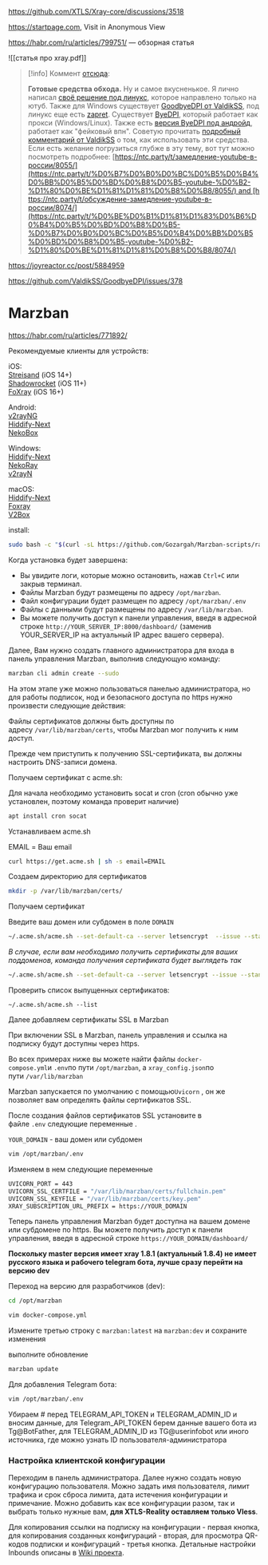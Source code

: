 https://github.com/XTLS/Xray-core/discussions/3518

https://startpage.com, Visit in Anonymous View

https://habr.com/ru/articles/799751/ — обзорная статья

![[статья про xray.pdf]]


>[!info] Коммент [отсюда](https://habr.com/ru/articles/832678/):
>
>**Готовые средства обхода.** Ну и самое вкусненькое. Я лично написал [своё решение под линукс](https://github.com/Waujito/youtubeUnblock), которое направлено только на ютуб. Также для Windows существует [GoodbyeDPI от ValdikSS](https://github.com/ValdikSS/GoodbyeDPI), под линукс еще есть [zapret](https://github.com/bol-van/zapret). Существует [ByeDPI](https://github.com/hufrea/byedpi), который работает как прокси (Windows/Linux). Также есть [версия ByeDPI под андройд](https://github.com/dovecoteescapee/ByeDPIAndroid), работает как "фейковый впн". Советую прочитать [подробный комментарий от ValdikSS](https://github.com/yt-dlp/yt-dlp/issues/10443#issuecomment-2248940967) о том, как использовать эти средства. Если есть желание погрузиться глубже в эту тему, вот тут можно посмотреть подробнее: [https://ntc.party/t/замедление-youtube-в-россии/8055/](https://ntc.party/t/%D0%B7%D0%B0%D0%BC%D0%B5%D0%B4%D0%BB%D0%B5%D0%BD%D0%B8%D0%B5-youtube-%D0%B2-%D1%80%D0%BE%D1%81%D1%81%D0%B8%D0%B8/8055/) and [https://ntc.party/t/обсуждение-замедление-youtube-в-россии/8074/](https://ntc.party/t/%D0%BE%D0%B1%D1%81%D1%83%D0%B6%D0%B4%D0%B5%D0%BD%D0%B8%D0%B5-%D0%B7%D0%B0%D0%BC%D0%B5%D0%B4%D0%BB%D0%B5%D0%BD%D0%B8%D0%B5-youtube-%D0%B2-%D1%80%D0%BE%D1%81%D1%81%D0%B8%D0%B8/8074/)

https://joyreactor.cc/post/5884959

https://github.com/ValdikSS/GoodbyeDPI/issues/378

# Marzban

https://habr.com/ru/articles/771892/

Рекомендуемые клиенты для устройств:

iOS:  
[Streisand](https://apps.apple.com/app/id6450534064) (iOS 14+)  
[Shadowrocket](https://apps.apple.com/us/app/shadowrocket/id932747118) (iOS 11+)  
[FoXray](https://apps.apple.com/us/app/foxray/id6448898396) (iOS 16+)

Android:  
[v2rayNG](https://github.com/2dust/v2rayNG/releases)  
[Hiddify-Next](https://play.google.com/store/apps/details?id=app.hiddify.com)  
[NekoBox](https://github.com/MatsuriDayo/NekoBoxForAndroid/releases)

Windows:  
[Hiddify-Next](https://github.com/hiddify/hiddify-next/releases/)  
[NekoRay](https://github.com/MatsuriDayo/nekoray/releases)  
[v2rayN](https://v2rayn/)

macOS:  
[Hiddify-Next](https://github.com/hiddify/hiddify-next/releases/latest/download/hiddify-macos-universal.zip)  
[Foxray](https://apps.apple.com/us/app/foxray/id6448898396)  
[V2Box](https://apps.apple.com/us/app/v2box-v2ray-client/id6446814690)

install:

```bash
sudo bash -c "$(curl -sL https://github.com/Gozargah/Marzban-scripts/raw/master/marzban.sh)" @ install
```

Когда установка будет завершена:

- Вы увидите логи, которые можно остановить, нажав `Ctrl+C` или закрыв терминал.
- Файлы Marzban будут размещены по адресу `/opt/marzban`.
- Файл конфигурации будет размещен по адресу `/opt/marzban/.env`
- Файлы с данными будут размещены по адресу `/var/lib/marzban`.
- Вы можете получить доступ к панели управления, введя в адресной строке `http://YOUR_SERVER_IP:8000/dashboard/` (заменив YOUR_SERVER_IP на актуальный IP адрес вашего сервера).

Далее, Вам нужно создать главного администратора для входа в панель управления Marzban, выполнив следующую команду:

```bash
marzban cli admin create --sudo
```

На этом этапе уже можно пользоваться панелью администратора, но для работы подписок, нод и безопасного доступа по https нужно произвести следующие действия:

Файлы сертификатов должны быть доступны по адресу `/var/lib/marzban/certs`, чтобы Marzban мог получить к ним доступ.

Прежде чем приступить к получению SSL-сертификата, вы должны настроить DNS-записи домена.

Получаем сертификат с acme.sh:

Для начала необходимо установить socat и cron (cron обычно уже установлен, поэтому команда проверит наличие)

```bash
apt install cron socat
```


Устанавливаем acme.sh

EMAIL = Ваш email

```bash
curl https://get.acme.sh | sh -s email=EMAIL
```

Создаем директорию для сертификатов

```bash
mkdir -p /var/lib/marzban/certs/
```

Получаем сертификат

Введите ваш домен или субдомен в поле `DOMAIN`

```bash
~/.acme.sh/acme.sh --set-default-ca --server letsencrypt  --issue --standalone -d DOMAIN \--key-file /var/lib/marzban/certs/key.pem \--fullchain-file /var/lib/marzban/certs/fullchain.pem
```

_В случае, если вам необходимо получить сертификаты для ваших поддоменов, команда получения сертификата будет выглядеть так_

```bash
~/.acme.sh/acme.sh --set-default-ca --server letsencrypt --issue --standalone \-d DOMAIN \-d SUBDOMAIN1.DOMAIN \-d SUBDOMAIN2.DOMAIN \--key-file /var/lib/marzban/certs/key.pem \--fullchain-file /var/lib/marzban/certs/fullchain.pem
```

Проверить список выпущенных сертификатов:

```
~/.acme.sh/acme.sh --list
```

Далее добавляем сертификаты SSL в Marzban

При включении SSL в Marzban, панель управления и ссылка на подписку будут доступны через https.

Во всех примерах ниже вы можете найти файлы `docker-compose.yml`и `.env`по пути `/opt/marzban‍‍‍`, а `xray_config.json`по пути `/var/lib/marzban`

Marzban запускается по умолчанию с помощью`Uvicorn` , он же позволяет вам определять файлы сертификатов SSL.

После создания файлов сертификатов SSL установите в файле `.env` следующие переменные .

`YOUR_DOMAIN` - ваш домен или субдомен

```bash
vim /opt/marzban/.env
```

Изменяем в нем следующие переменные

```bash
UVICORN_PORT = 443
UVICORN_SSL_CERTFILE = "/var/lib/marzban/certs/fullchain.pem"
UVICORN_SSL_KEYFILE = "/var/lib/marzban/certs/key.pem"
XRAY_SUBSCRIPTION_URL_PREFIX = https://YOUR_DOMAIN
```

Теперь панель управления Marzban будет доступна на вашем домене или субдомене по https. Вы можете получить доступ к панели управления, введя в адресной строке `https://YOUR_DOMAIN/dashboard/`

**Поскольку master версия имеет xray 1.8.1 (актуальный 1.8.4) не имеет русского языка и рабочего telegram бота, лучше сразу перейти на версию dev**

Переход на версию для разработчиков (dev):

```bash
cd /opt/marzban
```

```bash
vim docker-compose.yml
```

Измените третью строку с `marzban:latest` на `marzban:dev` и сохраните изменения

выполните обновление

```bash
marzban update 
```

Для добавления Telegram бота:

```bash
vim /opt/marzban/.env
```

Убираем # перед TELEGRAM_API_TOKEN и TELEGRAM_ADMIN_ID и вносим данные, для Telegram_API_TOKEN берем данные вашего бота из Tg@BotFather, для TELEGRAM_ADMIN_ID из TG@userinfobot или иного источника, где можно узнать ID пользователя-администратора

### Настройка клиентской конфигурации

Переходим в панель администратора. Далее нужно создать новую конфигурацию пользователя. Можно задать имя пользователя, лимит трафика и срок сброса лимита, дата истечения конфигурации и примечание. Можно добавить как все конфигурации разом, так и выбрать только нужные вам, **для XTLS-Reality оставляем только Vless**.

Для копирования ссылки на подписку на конфигурации - первая кнопка, для копирования созданных конфигураций - вторая, для просмотра QR-кодов подписки и конфигураций - третья кнопка. Детальные настройки Inbounds описаны в [Wiki проекта](https://docs.marzban.ru/start/host-settings/).



